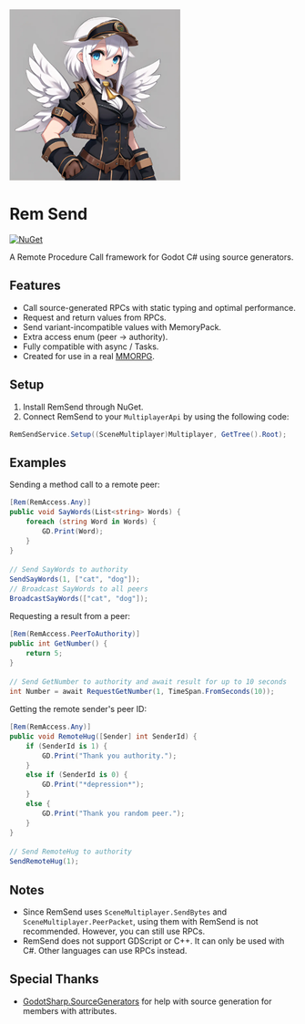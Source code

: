 <img src="https://raw.githubusercontent.com/Joy-less/RemSend/main/Assets/Icon.png" width="300" />

# Rem Send

[![NuGet](https://img.shields.io/nuget/v/RemSend.svg)](https://www.nuget.org/packages/RemSend)

A Remote Procedure Call framework for Godot C# using source generators.

## Features

- Call source-generated RPCs with static typing and optimal performance.
- Request and return values from RPCs.
- Send variant-incompatible values with MemoryPack.
- Extra access enum (peer -> authority).
- Fully compatible with async / Tasks.
- Created for use in a real [MMORPG](https://youtu.be/4ptBKI0cGhI).

## Setup

1. Install RemSend through NuGet.
2. Connect RemSend to your `MultiplayerApi` by using the following code:
```cs
RemSendService.Setup((SceneMultiplayer)Multiplayer, GetTree().Root);
```

## Examples

Sending a method call to a remote peer:

```cs
[Rem(RemAccess.Any)]
public void SayWords(List<string> Words) {
    foreach (string Word in Words) {
        GD.Print(Word);
    }
}

// Send SayWords to authority
SendSayWords(1, ["cat", "dog"]);
// Broadcast SayWords to all peers
BroadcastSayWords(["cat", "dog"]);
```

Requesting a result from a peer:

```cs
[Rem(RemAccess.PeerToAuthority)]
public int GetNumber() {
    return 5;
}

// Send GetNumber to authority and await result for up to 10 seconds
int Number = await RequestGetNumber(1, TimeSpan.FromSeconds(10));
```

Getting the remote sender's peer ID:

```cs
[Rem(RemAccess.Any)]
public void RemoteHug([Sender] int SenderId) {
    if (SenderId is 1) {
        GD.Print("Thank you authority.");
    }
    else if (SenderId is 0) {
        GD.Print("*depression*");
    }
    else {
        GD.Print("Thank you random peer.");
    }
}

// Send RemoteHug to authority
SendRemoteHug(1);
```

## Notes

- Since RemSend uses `SceneMultiplayer.SendBytes` and `SceneMultiplayer.PeerPacket`, using them with RemSend is not recommended. However, you can still use RPCs.
- RemSend does not support GDScript or C++. It can only be used with C#. Other languages can use RPCs instead.

## Special Thanks

- [GodotSharp.SourceGenerators](https://github.com/Cat-Lips/GodotSharp.SourceGenerators) for help with source generation for members with attributes.